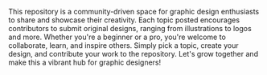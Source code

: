 This repository is a community-driven space for graphic design enthusiasts to share and showcase their creativity. Each topic posted encourages contributors to submit original designs, ranging from illustrations to logos and more. Whether you're a beginner or a pro, you're welcome to collaborate, learn, and inspire others. Simply pick a topic, create your design, and contribute your work to the repository. Let's grow together and make this a vibrant hub for graphic designers!
